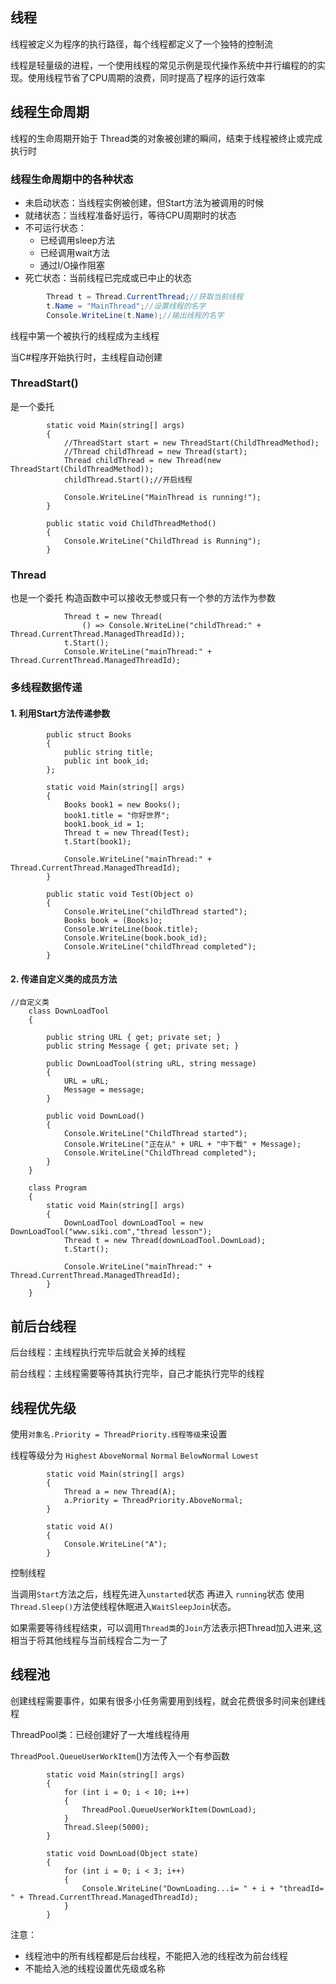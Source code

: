 ## 线程

线程被定义为程序的执行路径，每个线程都定义了一个独特的控制流

线程是轻量级的进程，一个使用线程的常见示例是现代操作系统中并行编程的的实现。使用线程节省了CPU周期的浪费，同时提高了程序的运行效率

## 线程生命周期

线程的生命周期开始于 Thread类的对象被创建的瞬间，结束于线程被终止或完成执行时

### 线程生命周期中的各种状态

- 未启动状态：当线程实例被创建，但Start方法为被调用的时候
- 就绪状态：当线程准备好运行，等待CPU周期时的状态
- 不可运行状态：
  - 已经调用sleep方法
  - 已经调用wait方法
  - 通过I/O操作阻塞
- 死亡状态：当前线程已完成或已中止的状态

```csharp
        Thread t = Thread.CurrentThread;//获取当前线程
        t.Name = "MainThread";//设置线程的名字
        Console.WriteLine(t.Name);//输出线程的名字
```

线程中第一个被执行的线程成为主线程

当C#程序开始执行时，主线程自动创建

### ThreadStart()

是一个委托

~~~Csharp
        static void Main(string[] args)
        {
            //ThreadStart start = new ThreadStart(ChildThreadMethod);
            //Thread childThread = new Thread(start);
            Thread childThread = new Thread(new ThreadStart(ChildThreadMethod));
            childThread.Start();//开启线程

            Console.WriteLine("MainThread is running!");
        }

        public static void ChildThreadMethod()
        {
            Console.WriteLine("ChildThread is Running");
        }
~~~

### Thread

也是一个委托 构造函数中可以接收无参或只有一个参的方法作为参数

~~~Csharp
            Thread t = new Thread(
                () => Console.WriteLine("childThread:" + Thread.CurrentThread.ManagedThreadId));
            t.Start();
            Console.WriteLine("mainThread:" + Thread.CurrentThread.ManagedThreadId);
~~~

### 多线程数据传递

#### 1. 利用Start方法传递参数

~~~Csharp
        public struct Books
        {
            public string title;
            public int book_id;
        };

        static void Main(string[] args)
        {
            Books book1 = new Books();
            book1.title = "你好世界";
            book1.book_id = 1;
            Thread t = new Thread(Test);
            t.Start(book1);

            Console.WriteLine("mainThread:" + Thread.CurrentThread.ManagedThreadId);
        }

        public static void Test(Object o)
        {
            Console.WriteLine("childThread started");
            Books book = (Books)o;
            Console.WriteLine(book.title);
            Console.WriteLine(book.book_id);
            Console.WriteLine("childThread completed");
        }
~~~

#### 2. 传递自定义类的成员方法

~~~Csharp
//自定义类
    class DownLoadTool
    {

        public string URL { get; private set; }
        public string Message { get; private set; }

        public DownLoadTool(string uRL, string message)
        {
            URL = uRL;
            Message = message;
        }

        public void DownLoad()
        {
            Console.WriteLine("ChildThread started");
            Console.WriteLine("正在从" + URL + "中下载" + Message);
            Console.WriteLine("ChildThread completed");
        }
    }
~~~

~~~Csharp
    class Program
    {
        static void Main(string[] args)
        {
            DownLoadTool downLoadTool = new DownLoadTool("www.siki.com","thread lesson");
            Thread t = new Thread(downLoadTool.DownLoad);
            t.Start();

            Console.WriteLine("mainThread:" + Thread.CurrentThread.ManagedThreadId);
        }
    }
~~~

## 前后台线程

后台线程：主线程执行完毕后就会关掉的线程

前台线程：主线程需要等待其执行完毕，自己才能执行完毕的线程

## 线程优先级

使用`对象名.Priority = ThreadPriority.线程等级`来设置

线程等级分为 `Highest`  `AboveNormal`  `Normal` `BelowNormal`  `Lowest`

~~~Csharp
        static void Main(string[] args)
        {
            Thread a = new Thread(A);
            a.Priority = ThreadPriority.AboveNormal;
        }

        static void A()
        {
            Console.WriteLine("A");
        }
~~~

控制线程

当调用`Start`方法之后，线程先进入`unstarted`状态 再进入 `running`状态 使用`Thread.Sleep()`方法使线程休眠进入`WaitSleepJoin`状态。

如果需要等待线程结束，可以调用`Thread类`的`Join`方法表示把Thread加入进来,这相当于将其他线程与当前线程合二为一了

## 线程池

创建线程需要事件，如果有很多小任务需要用到线程，就会花费很多时间来创建线程

ThreadPool类：已经创建好了一大堆线程待用

`ThreadPool.QueueUserWorkItem`()方法传入一个有参函数

~~~Csharp
        static void Main(string[] args)
        {
            for (int i = 0; i < 10; i++)
            {
                ThreadPool.QueueUserWorkItem(DownLoad);
            }
            Thread.Sleep(5000);
        }

        static void DownLoad(Object state)
        {
            for (int i = 0; i < 3; i++)
            {
                Console.WriteLine("DownLoading...i= " + i + "threadId= " + Thread.CurrentThread.ManagedThreadId);
            }
        }
~~~

注意：

- 线程池中的所有线程都是后台线程，不能把入池的线程改为前台线程
- 不能给入池的线程设置优先级或名称 